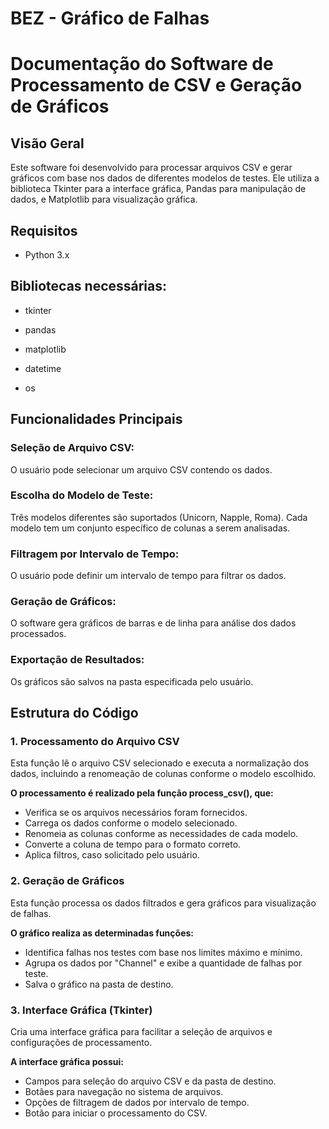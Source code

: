 # BEZ - Gráfico de Falhas 


# Documentação do Software de Processamento de CSV e Geração de Gráficos

## Visão Geral

Este software foi desenvolvido para processar arquivos CSV e gerar gráficos com base nos dados de diferentes modelos de testes. Ele utiliza a biblioteca Tkinter para a interface gráfica, Pandas para manipulação de dados, e Matplotlib para visualização gráfica.

## Requisitos

* Python 3.x

## Bibliotecas necessárias:

* tkinter

* pandas

* matplotlib

* datetime

* os 

## Funcionalidades Principais

### Seleção de Arquivo CSV: 
O usuário pode selecionar um arquivo CSV contendo os dados.

### Escolha do Modelo de Teste: 
Três modelos diferentes são suportados (Unicorn, Napple, Roma). Cada modelo tem um conjunto específico de colunas a serem analisadas.

### Filtragem por Intervalo de Tempo: 
O usuário pode definir um intervalo de tempo para filtrar os dados.

### Geração de Gráficos: 
O software gera gráficos de barras e de linha para análise dos dados processados.

### Exportação de Resultados: 
Os gráficos são salvos na pasta especificada pelo usuário.

## Estrutura do Código

### 1. Processamento do Arquivo CSV

Esta função lê o arquivo CSV selecionado e executa a normalização dos dados, incluindo a renomeação 
de colunas conforme o modelo escolhido.

**O processamento é realizado pela função process_csv(), que:**
* Verifica se os arquivos necessários foram fornecidos.
* Carrega os dados conforme o modelo selecionado.
* Renomeia as colunas conforme as necessidades de cada modelo.
* Converte a coluna de tempo para o formato correto.
* Aplica filtros, caso solicitado pelo usuário.


### 2. Geração de Gráficos

Esta função processa os dados filtrados e gera gráficos para visualização de falhas.

**O gráfico realiza as determinadas funções:**
* Identifica falhas nos testes com base nos limites máximo e mínimo.
* Agrupa os dados por "Channel" e exibe a quantidade de falhas por teste.
* Salva o gráfico na pasta de destino.

### 3. Interface Gráfica (Tkinter)

Cria uma interface gráfica para facilitar a seleção de arquivos e configurações de processamento.
 
**A interface gráfica possui:**
* Campos para seleção do arquivo CSV e da pasta de destino.
* Botães para navegação no sistema de arquivos.
* Opções de filtragem de dados por intervalo de tempo.
* Botão para iniciar o processamento do CSV.

